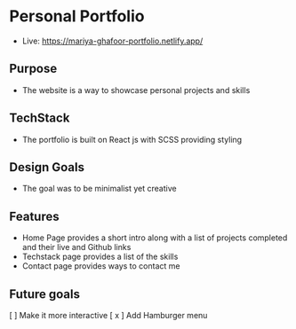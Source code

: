 # Personal Portfolio

- Live: https://mariya-ghafoor-portfolio.netlify.app/

## Purpose

- The website is a way to showcase personal projects and skills

## TechStack

- The portfolio is built on React js with SCSS providing styling

## Design Goals

- The goal was to be minimalist yet creative

## Features

- Home Page provides a short intro along with a list of projects completed and their live and Github links
- Techstack page provides a list of the skills
- Contact page provides ways to contact me

## Future goals

[ ] Make it more interactive
[ x ] Add Hamburger menu

